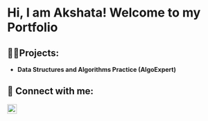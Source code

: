 <h1>Hi, I am Akshata! Welcome to my Portfolio <br/>

<h2>👨‍💻Projects:</h2>

- <b>Data Structures and Algorithms Practice (AlgoExpert)</b>
 
<h2> 🤳 Connect with me:</h2>

[<img align="left" alt="akshataShah | LinkedIn" width="22px" src="https://cdn.jsdelivr.net/npm/simple-icons@v3/icons/linkedin.svg" />][linkedin]

[linkedin]: www.linkedin.com/in/akshatashah
